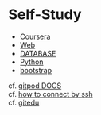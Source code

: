 # Self-Study
* [Coursera](./Coursera)
* [Web](./Web-n)
* [DATABASE](./DATABASE)
* [Python](.Python)
* [bootstrap]()

cf. [gitpod DOCS](https://www.gitpod.io/docs/)<br>
cf. [how to connect by ssh](https://opentutorials.org/module/432/3742)<br>
cf. [gitedu](https://education.github.com/pack)

